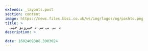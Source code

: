 ```yaml
--- 
extends: _layouts.post 
section: content 
image: https://news.files.bbci.co.uk/ws/img/logos/og/pashto.png 
title: > 
  د بي بي سي د خپرونو څپې 
description: > 
   
date: 1602409308.3903024 
--- 
```

